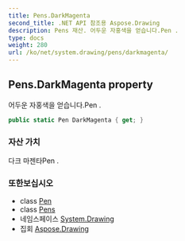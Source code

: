 ```yaml
---
title: Pens.DarkMagenta
second_title: .NET API 참조용 Aspose.Drawing
description: Pens 재산. 어두운 자홍색을 얻습니다.Pen .
type: docs
weight: 280
url: /ko/net/system.drawing/pens/darkmagenta/
---
```

## Pens.DarkMagenta property

어두운 자홍색을 얻습니다.Pen .

```csharp
public static Pen DarkMagenta { get; }
```

### 자산 가치

다크 마젠타Pen .

### 또한보십시오

* class [Pen](../../pen/)
* class [Pens](../)
* 네임스페이스 [System.Drawing](../../pens/)
* 집회 [Aspose.Drawing](../../../)


